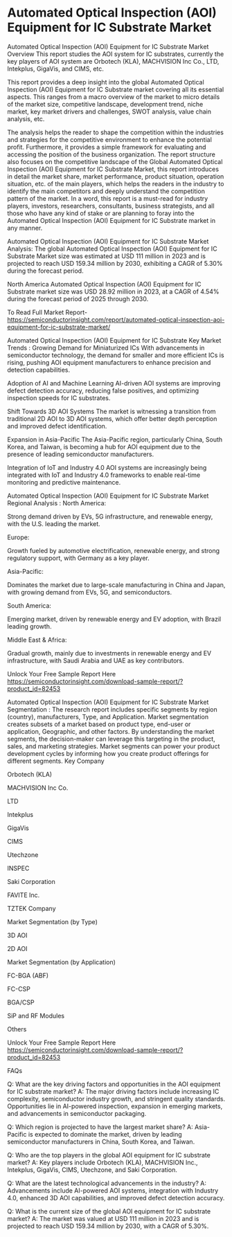 <h1>Automated Optical Inspection (AOI) Equipment for IC Substrate Market</h1>
Automated Optical Inspection (AOI) Equipment for IC Substrate Market Overview
This report studies the AOI system for IC substrates, currently the key players of AOI system are Orbotech (KLA), MACHVISION Inc Co., LTD, Intekplus, GigaVis, and CIMS, etc.

This report provides a deep insight into the global Automated Optical Inspection (AOI) Equipment for IC Substrate market covering all its essential aspects. This ranges from a macro overview of the market to micro details of the market size, competitive landscape, development trend, niche market, key market drivers and challenges, SWOT analysis, value chain analysis, etc.

The analysis helps the reader to shape the competition within the industries and strategies for the competitive environment to enhance the potential profit. Furthermore, it provides a simple framework for evaluating and accessing the position of the business organization. The report structure also focuses on the competitive landscape of the Global Automated Optical Inspection (AOI) Equipment for IC Substrate Market, this report introduces in detail the market share, market performance, product situation, operation situation, etc. of the main players, which helps the readers in the industry to identify the main competitors and deeply understand the competition pattern of the market.
In a word, this report is a must-read for industry players, investors, researchers, consultants, business strategists, and all those who have any kind of stake or are planning to foray into the Automated Optical Inspection (AOI) Equipment for IC Substrate market in any manner.

Automated Optical Inspection (AOI) Equipment for IC Substrate Market Analysis:
The global Automated Optical Inspection (AOI) Equipment for IC Substrate Market size was estimated at USD 111 million in 2023 and is projected to reach USD 159.34 million by 2030, exhibiting a CAGR of 5.30% during the forecast period.

North America Automated Optical Inspection (AOI) Equipment for IC Substrate market size was USD 28.92 million in 2023, at a CAGR of 4.54% during the forecast period of 2025 through 2030.


To Read Full Market Report-
https://semiconductorinsight.com/report/automated-optical-inspection-aoi-equipment-for-ic-substrate-market/


Automated Optical Inspection (AOI) Equipment for IC Substrate Key Market Trends  :
Growing Demand for Miniaturized ICs
With advancements in semiconductor technology, the demand for smaller and more efficient ICs is rising, pushing AOI equipment manufacturers to enhance precision and detection capabilities.

Adoption of AI and Machine Learning
AI-driven AOI systems are improving defect detection accuracy, reducing false positives, and optimizing inspection speeds for IC substrates.

Shift Towards 3D AOI Systems
The market is witnessing a transition from traditional 2D AOI to 3D AOI systems, which offer better depth perception and improved defect identification.

Expansion in Asia-Pacific
The Asia-Pacific region, particularly China, South Korea, and Taiwan, is becoming a hub for AOI equipment due to the presence of leading semiconductor manufacturers.

Integration of IoT and Industry 4.0
AOI systems are increasingly being integrated with IoT and Industry 4.0 frameworks to enable real-time monitoring and predictive maintenance.

Automated Optical Inspection (AOI) Equipment for IC Substrate Market Regional Analysis :
North America:

Strong demand driven by EVs, 5G infrastructure, and renewable energy, with the U.S. leading the market.

Europe:

Growth fueled by automotive electrification, renewable energy, and strong regulatory support, with Germany as a key player.

Asia-Pacific:

Dominates the market due to large-scale manufacturing in China and Japan, with growing demand from EVs, 5G, and semiconductors.

South America:

Emerging market, driven by renewable energy and EV adoption, with Brazil leading growth.

Middle East & Africa:

Gradual growth, mainly due to investments in renewable energy and EV infrastructure, with Saudi Arabia and UAE as key contributors.


Unlock Your Free Sample Report Here
https://semiconductorinsight.com/download-sample-report/?product_id=82453


Automated Optical Inspection (AOI) Equipment for IC Substrate Market Segmentation :
The research report includes specific segments by region (country), manufacturers, Type, and Application. Market segmentation creates subsets of a market based on product type, end-user or application, Geographic, and other factors. By understanding the market segments, the decision-maker can leverage this targeting in the product, sales, and marketing strategies. Market segments can power your product development cycles by informing how you create product offerings for different segments.
Key Company

Orbotech (KLA)

MACHVISION Inc Co.

LTD

Intekplus

GigaVis

CIMS

Utechzone

INSPEC

Saki Corporation

FAVITE Inc.

TZTEK Company

Market Segmentation (by Type)

3D AOI

2D AOI

Market Segmentation (by Application)

FC-BGA (ABF)

FC-CSP

BGA/CSP

SiP and RF Modules

Others


Unlock Your Free Sample Report Here
https://semiconductorinsight.com/download-sample-report/?product_id=82453


FAQs

Q: What are the key driving factors and opportunities in the AOI equipment for IC substrate market?
A: The major driving factors include increasing IC complexity, semiconductor industry growth, and stringent quality standards. Opportunities lie in AI-powered inspection, expansion in emerging markets, and advancements in semiconductor packaging.


Q: Which region is projected to have the largest market share?
A: Asia-Pacific is expected to dominate the market, driven by leading semiconductor manufacturers in China, South Korea, and Taiwan.


Q: Who are the top players in the global AOI equipment for IC substrate market?
A: Key players include Orbotech (KLA), MACHVISION Inc., Intekplus, GigaVis, CIMS, Utechzone, and Saki Corporation.


Q: What are the latest technological advancements in the industry?
A: Advancements include AI-powered AOI systems, integration with Industry 4.0, enhanced 3D AOI capabilities, and improved defect detection accuracy.


Q: What is the current size of the global AOI equipment for IC substrate market?
A: The market was valued at USD 111 million in 2023 and is projected to reach USD 159.34 million by 2030, with a CAGR of 5.30%.
